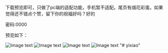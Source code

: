 下载预览即可，只做了pc端的适配功能，手机暂不适配。尾页有烟花彩蛋。如果觉得还不错点个赞，留下你的祝福好吗？好的

密码:0000

预览如下：

![Image text](https://gitee.com/togoxl/birthday_wishes/raw/master/imgs/%E5%BE%AE%E4%BF%A1%E5%9B%BE%E7%89%87_20200227092454.png)
![Image text](https://gitee.com/togoxl/birthday_wishes/raw/master/imgs/%E5%BE%AE%E4%BF%A1%E5%9B%BE%E7%89%87_20200227092647.png)
![Image text](https://gitee.com/togoxl/birthday_wishes/raw/master/imgs/%E5%BE%AE%E4%BF%A1%E5%9B%BE%E7%89%87_20200227092650.png)
![Image text](https://gitee.com/togoxl/birthday_wishes/raw/master/imgs/%E5%BE%AE%E4%BF%A1%E5%9B%BE%E7%89%87_20200227092653.png)
"# yixiao" 
